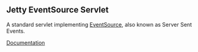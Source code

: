 ## Jetty EventSource Servlet

A standard servlet implementing [EventSource](http://www.w3.org/TR/eventsource), also known as Server Sent Events.

[Documentation](https://github.com/jetty-project/jetty-eventsource-servlet/wiki)
